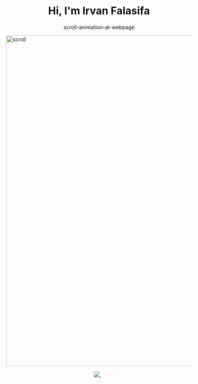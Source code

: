 <h1 align='center'>
  Hi, I'm Irvan Falasifa
</h1>

<p align='center'>
  scroll-animation-at-webpage
</p>

<img width="897" alt="scroll" src="https://github.com/irvanfalasifa/SA/assets/84895252/2d60342f-69d6-48f9-a4b0-34ac2e276033">


<p align='center'>
 <a href='mailto:irvan.falasfia@gmail.com'> 
  <img src="https://img.shields.io/badge/mail%20box-EA4335?style=for-the-badge&logo=Gmail&logoColor=white" /> 
 </a>&nbsp;&nbsp;
  
</p>
